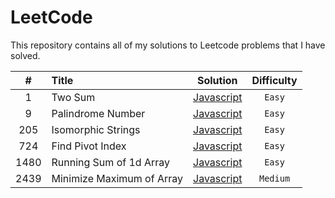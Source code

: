 # LeetCode

This repository contains all of my solutions to Leetcode problems that I have solved.

|  #   | Title                     |                                                        Solution                                                         | Difficulty |
| :--: | :------------------------ | :---------------------------------------------------------------------------------------------------------------------: | :--------: |
|  1   | Two Sum                   |             [Javascript](https://github.com/salahmohsen/LeetCode/blob/main/1.%20Two%20Sum.js "Javascript")              |   `Easy`   |
|  9   | Palindrome Number         |        [Javascript](https://github.com/salahmohsen/LeetCode/blob/main/9.%20Palindrome%20Number.js "Javascript")         |   `Easy`   |
| 205  | Isomorphic Strings        |         [Javascript](https://github.com/salahmohsen/LeetCode/blob/main/205.%Isomorphic%Strings.js "Javascript")         |   `Easy`   |
| 724  | Find Pivot Index          |       [Javascript](https://github.com/salahmohsen/LeetCode/blob/main/724.%20Find%20Pivot%20Index.js "Javascript")       |   `Easy`   |
| 1480 | Running Sum of 1d Array   | [Javascript](https://github.com/salahmohsen/LeetCode/blob/main/1480.%20Running%20Sum%20of%201d%20Array.js "Javascript") |   `Easy`   |
| 2439 | Minimize Maximum of Array | [Javascript](https://github.com/salahmohsen/LeetCode/blob/main/2439.%20Minimize%20Maximum%20of%20Array.js "Javascript") |  `Medium`  |
